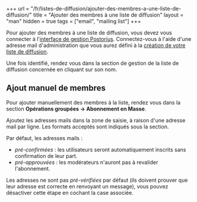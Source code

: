 +++
url = "/fr/listes-de-diffusion/ajouter-des-membres-a-une-liste-de-diffusion/"
title = "Ajouter des membres à une liste de diffusion"
layout = "man"
hidden = true
tags = ["email", "mailing list"]
+++

Pour ajouter des membres à une liste de diffusion, vous devez vous connecter à l'[interface de gestion Postorius](https://mailman.alwaysdata.com/). Connectez-vous à l'aide d'une adresse mail d'administration que vous aurez défini à la [création de votre liste de diffusion](create-a-mailing-list).

Une fois identifié, rendez vous dans la section de gestion de la liste de diffusion concernée en cliquant sur son nom.

## Ajout manuel de membres

Pour ajouter manuellement des membres à la liste, rendez vous dans la section **Opérations groupées → Abonnement en Masse**.

Ajoutez les adresses mails dans la zone de saisie, à raison d'une adresse mail par ligne. Les formats acceptés sont indiqués sous la section.

Par défaut, les adresses mails :

- *pré-confirmées* : les utilisateurs seront automatiquement inscrits sans confirmation de leur part.
- *pré-approuvées* : les modérateurs n'auront pas à revalider l'abonnement.

Les adresses ne sont pas *pré-vérifiées* par défaut (ils doivent prouver que leur adresse est correcte en renvoyant un message), vous pouvez désactiver cette étape en cochant la case associée.
